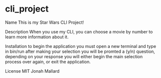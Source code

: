 # cli_project
Name
This is my Star Wars CLI Project!

Description
When you use my CLI, you can choose a movie by number to learn more information about it.

Installation
to begin the application you must open a new terminal and type in bin/run
after making your selection you will be promted a (y/n) question, depending on your response
you will either begin the main selection process over again, or exit the application.

License
MIT Jonah Mallard
